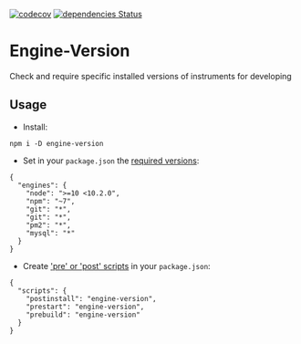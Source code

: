 [![codecov](https://codecov.io/gh/iShoma/engine-version/branch/master/graph/badge.svg)](https://codecov.io/gh/iShoma/engine-version)
[![dependencies Status](https://david-dm.org/ishoma/engine-version.svg)](https://david-dm.org/ishoma/engine-version)

# Engine-Version
Check and require specific installed versions of instruments for developing

## Usage
* Install:
```
npm i -D engine-version
```
* Set in your `package.json` the [required versions](https://docs.npmjs.com/cli/v6/configuring-npm/package-json#engines):
```
{
  "engines": {
    "node": ">=10 <10.2.0",
    "npm": "~7",
    "git": "*",
    "git": "*",
    "pm2": "*",
    "mysql": "*"
  }
}
```
* Create ['pre' or 'post' scripts](https://docs.npmjs.com/cli/v6/using-npm/scripts#pre--post-scripts) in your `package.json`:
```
{
  "scripts": {
    "postinstall": "engine-version",
    "prestart": "engine-version",
    "prebuild": "engine-version"
  }
}
```
